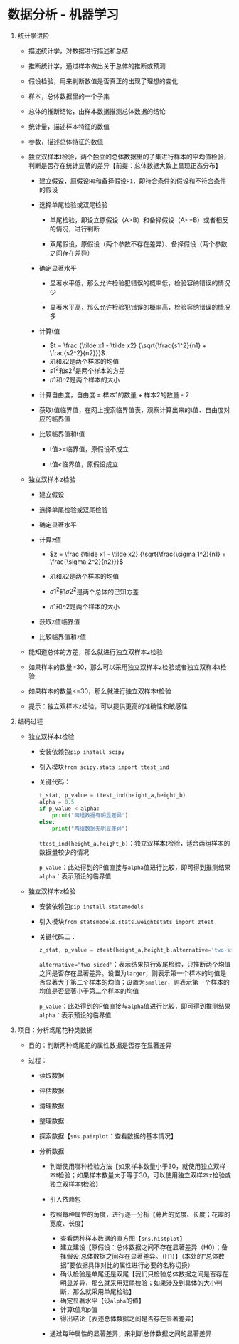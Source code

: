 # 数据分析 - 机器学习

1. 统计学进阶
   
   - 描述统计学，对数据进行描述和总结
   
   - 推断统计学，通过样本做出关于总体的推断或预测
   
   - 假设检验，用来判断数值是否真正的出现了理想的变化
   
   - 样本，总体数据里的一个子集
   
   - 总体的推断结论，由样本数据推测总体数据的结论
   
   - 统计量，描述样本特征的数值
   
   - 参数，描述总体特征的数值
   
   - 独立双样本t检验，两个独立的总体数据里的子集进行样本的平均值检验，判断是否存在统计显著的差异【前提：总体数据大致上呈现正态分布】
     
     - 建立假设，原假设`H0`和备择假设`H1`，即符合条件的假设和不符合条件的假设
     
     - 选择单尾检验或双尾检验
       
       - 单尾检验，即设立原假设（A>B）和备择假设（A<=B）或者相反的情况，进行判断
       
       - 双尾假设，原假设（两个参数不存在差异）、备择假设（两个参数之间存在差异）
     
     - 确定显著水平
       
       - 显著水平低，那么允许检验犯错误的概率低，检验容纳错误的情况少
       
       - 显著水平高，那么允许检验犯错误的概率高，检验容纳错误的情况多
     
     - 计算t值
       
       - $t = \frac {\tilde x1 - \tilde x2} {\sqrt{\frac{s1^2}{n1} + \frac{s2^2}{n2}}}$
       - $\tilde x1$和$\tilde x2$是两个样本的均值
       - $s1^2$和$s2^2$是两个样本的方差
       - $n1$和$n2$是两个样本的大小
     
     - 计算自由度，自由度 = 样本1的数量 + 样本2的数量 - 2
     
     - 获取t值临界值，在网上搜索临界值表，观察计算出来的t值、自由度对应的临界值
     
     - 比较临界值和t值
       
       - t值>=临界值，原假设不成立
       
       - t值<临界值，原假设成立
   
   - 独立双样本z检验
     
     - 建立假设
     
     - 选择单尾检验或双尾检验
     
     - 确定显著水平
     
     - 计算z值
       
       - $z = \frac {\tilde x1 - \tilde x2} {\sqrt{\frac{\sigma 1^2}{n1} + \frac{\sigma 2^2}{n2}}}$
       
       - $\tilde x1$和$\tilde x2$是两个样本的均值
       
       - $\sigma 1^2$和$\sigma 2^2$是两个总体的已知方差
       
       - $n1$和$n2$是两个样本的大小
     
     - 获取z值临界值
     
     - 比较临界值和z值
   
   - 能知道总体的方差，那么就进行独立双样本z检验
   
   - 如果样本的数量>30，那么可以采用独立双样本z检验或者独立双样本t检验
   
   - 如果样本的数量<=30，那么就进行独立双样本t检验
   
   - 提示：独立双样本z检验，可以提供更高的准确性和敏感性

2. 编码过程
   
   - 独立双样本t检验
     
     - 安装依赖包`pip install scipy`
     
     - 引入模块`from scipy.stats import ttest_ind`
     
     - 关键代码：
       
       ```python
       t_stat, p_value = ttest_ind(height_a,height_b)
       alpha = 0.5
       if p_value < alpha:
           print("两组数据有明显差异")
       else:
           print("两组数据无明显差异")
       ```
       
       `ttest_ind(height_a,height_b)`：独立双样本t检验，适合两组样本的数据量较少的情况
       
       `p_value`：此处得到的P值直接与`alpha`值进行比较，即可得到推测结果`alpha`：表示预设的临界值
   
   - 独立双样本z检验
     
     - 安装依赖包`pip install statsmodels`
     
     - 引入模块`from statsmodels.stats.weightstats import ztest`
     
     - 关键代码二：
       
       ```python
       z_stat, p_value = ztest(height_a,height_b,alternative='two-sided')
       ```
       
       `alternative='two-sided'`：表示结果执行双尾检验，只推断两个均值之间是否存在显著差异。设置为`larger`，则表示第一个样本的均值是否显著大于第二个样本的均值；设置为`smaller`，则表示第一个样本的均值是否显著小于第二个样本的均值
       
       `p_value`：此处得到的P值直接与`alpha`值进行比较，即可得到推测结果`alpha`：表示预设的临界值

3. 项目：分析鸢尾花种类数据
   
   - 目的：判断两种鸢尾花的属性数据是否存在显著差异
   
   - 过程：
     
     - 读取数据
     
     - 评估数据
     
     - 清理数据
     
     - 整理数据
     
     - 探索数据【`sns.pairplot`：查看数据的基本情况】
     
     - 分析数据
       
       - 判断使用哪种检验方法【如果样本数量小于30，就使用独立双样本t检验；如果样本数量大于等于30，可以使用独立双样本z检验或独立双样本t检验】
       
       - 引入依赖包
       
       - 按照每种属性的角度，进行逐一分析【萼片的宽度、长度；花瓣的宽度、长度】
         
         - 查看两种样本数据的直方图【`sns.histplot`】
         - 建立建设【原假设：总体数据之间不存在显著差异（H0）；备择假设:总体数据之间存在显著差异。（H1）】（本处的“总体数据”要依据具体对比的属性进行必要的名称切换）
         - 确认检验是单尾还是双尾【我们只检验总体数据之间是否存在明显差异，那么就采用双尾检验；如果涉及到具体的大小判断，那么就采用单尾检验】
         - 确定显著水平【设`alpha`的值】
         - 计算t值和p值
         - 得出结论【表述总体数据之间是否存在显著差异】
       
       - 通过每种属性的显著差异，来判断总体数据之间的显著差异
